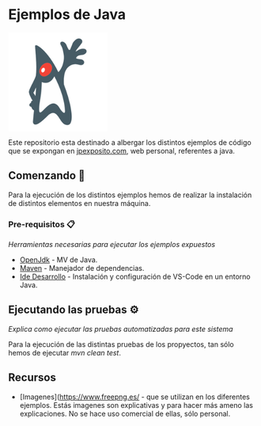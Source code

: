 # Ejemplos de Java

<img align="center" width="200" height="200" src="images/icono-java.png" alt="Ejemplos de Lenguaje Java">

Este repositorio esta destinado a albergar los distintos ejemplos de código que se expongan en [jpexposito.com](https://jpexposito.com/), web personal, referentes a java.
## Comenzando 🚀

Para la ejecución de los distintos ejemplos hemos de realizar la instalación de distintos elementos en nuestra máquina.
### Pre-requisitos 📋
_Herramientas necesarias para ejecutar los ejemplos expuestos_

* [OpenJdk](https://jpexposito.com/lets-go-maven/) - MV de Java.
* [Maven](https://maven.apache.org/) - Manejador de dependencias.
* [Ide Desarrollo](https://jpexposito.com/preparing-development-environment-java/) - Instalación y configuración de VS-Code en un entorno Java.


## Ejecutando las pruebas ⚙️
_Explica como ejecutar las pruebas automatizadas para este sistema_

Para la ejecución de las distintas pruebas de los propyectos, tan sólo hemos de ejecutar *mvn clean test*.

## Recursos
* [Imagenes](https://www.freepng.es/ - que se utilizan en los diferentes ejemplos. Estás imagenes son explicativas y para hacer más ameno las explicaciones. No se hace uso comercial de ellas, sólo personal.
